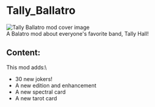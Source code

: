 # Tally_Ballatro
![Tally Ballatro mod cover image](https://i.imgur.com/59nyOqa.png)\
A Balatro mod about everyone's favorite band, Tally Hall!

## Content:
This mod adds:\
- 30 new jokers!
- A new edition and enhancement
- A new spectral card
- A new tarot card
